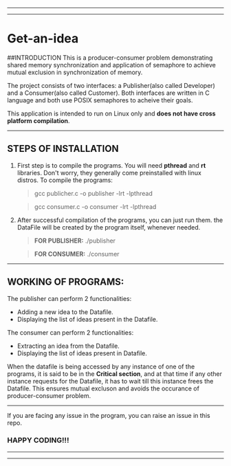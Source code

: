 ***
---

# Get-an-idea

##INTRODUCTION
This is a producer-consumer problem demonstrating shared memory synchronization and application of semaphore to achieve mutual exclusion in synchronization of memory.

The project consists of two interfaces: a Publisher(also called Developer) and a Consumer(also called Customer). Both interfaces are written in C language and both use POSIX semaphores to acheive their goals.

This application is intended to run on Linux only and **does not have cross platform compilation**.

---

## STEPS OF INSTALLATION

1. First step is to compile the programs. You will need **pthread** and **rt** libraries. Don't worry, they generally come preinstalled with linux distros. To compile the programs:

   > gcc publicher.c -o publisher -lrt -lpthread
  
   > gcc consumer.c -o consumer -lrt -lpthread

2. After successful compilation of the programs, you can just run them. the DataFile will be created by the program itself, whenever needed.
   > **FOR PUBLISHER:** ./publisher
  
   > **FOR CONSUMER:** ./consumer

---

## WORKING OF PROGRAMS:

The publisher can perform 2 functionalities:

- Adding a new idea to the Datafile.
- Displaying the list of ideas present in the Datafile.

The consumer can perform 2 functionalities:

- Extracting an idea from the Datafile.
- Displaying the list of ideas present in Datafile.

When the datafile is being accessed by any instance of one of the programs, it is said to be in the **Critical section**, and at that time if any other instance requests for the Datafile, it has to wait till this instance frees the Datafile.
This ensures mutual excluson and avoids the occurance of producer-consumer problem.

---

If you are facing any issue in the program, you can raise an issue in this repo.

### HAPPY CODING!!!

---

---
